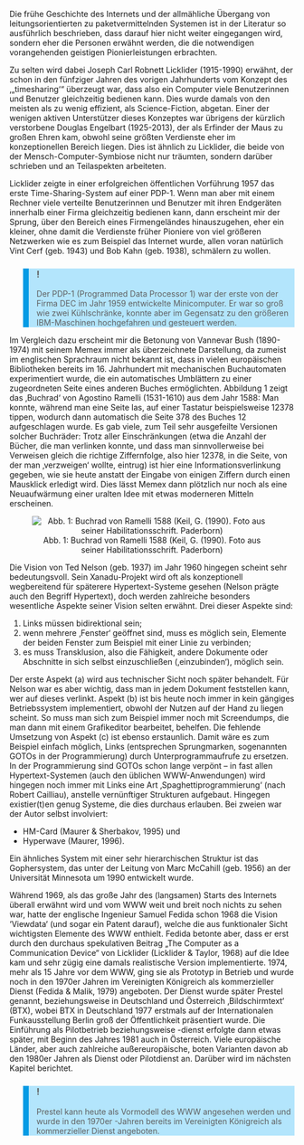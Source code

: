 <!-- filename: 01_Robnett_Licklider_Ted_Nelson_und_Sam_Fedida.md -->
<!-- title: Robnett Licklider, Ted Nelson und Sam Fedida -->

Die frühe Geschichte des Internets und der allmähliche Übergang von leitungsorientierten zu paketvermittelnden Systemen ist in der Literatur so ausführlich beschrieben, dass darauf hier nicht weiter eingegangen wird, sondern eher die Personen erwähnt werden, die die notwendigen vorangehenden geistigen Pionierleistungen erbrachten.

Zu selten wird dabei Joseph Carl Robnett Licklider (1915-1990) erwähnt, der schon in den fünfziger Jahren des vorigen Jahrhunderts vom Konzept des ‚„timesharing‘“ überzeugt war, dass also ein Computer viele Benutzerinnen und Benutzer gleichzeitig bedienen kann. Dies wurde damals von den meisten als zu wenig effizient, als Science-Fiction, abgetan. Einer der wenigen aktiven Unterstützer dieses Konzeptes war übrigens der kürzlich verstorbene Douglas Engelbart (1925-2013), der als Erfinder der Maus zu großen Ehren kam, obwohl seine größten Verdienste eher im konzeptionellen Bereich liegen. Dies ist ähnlich zu Licklider, die beide von der Mensch-Computer-Symbiose nicht nur träumten, sondern darüber schrieben und an Teilaspekten arbeiteten.

Licklider zeigte in einer erfolgreichen öffentlichen Vorführung 1957 das erste Time-Sharing-System auf einer PDP-1. Wenn man aber mit einem Rechner viele verteilte Benutzerinnen und Benutzer mit ihren Endgeräten innerhalb einer Firma gleichzeitig bedienen kann, dann erscheint mir der Sprung, über den Bereich eines Firmengeländes hinauszugehen, eher ein kleiner, ohne damit die Verdienste früher Pioniere von viel größeren Netzwerken wie es zum Beispiel das Internet wurde, allen voran natürlich Vint Cerf (geb. 1943) und Bob Kahn (geb. 1938), schmälern zu wollen.

<blockquote style="background: #B3E5FC; border-left: 10px solid #039BE5">

### !

Der PDP-1 (Programmed Data Processor 1) war der erste von der Firma DEC im Jahr 1959 entwickelte Minicomputer. Er war so groß wie zwei Kühlschränke, konnte aber im Gegensatz zu den größeren IBM-Maschinen hochgefahren und gesteuert werden.

</blockquote>

Im Vergleich dazu erscheint mir die Betonung von Vannevar Bush (1890-1974) mit seinem Memex immer als überzeichnete Darstellung, da zumeist im englischen Sprachraum nicht bekannt ist, dass in vielen europäischen Bibliotheken bereits im 16. Jahrhundert mit mechanischen Buchautomaten experimentiert wurde, die ein automatisches Umblättern zu einer zugeordneten Seite eines anderen Buches ermöglichten. Abbildung 1 zeigt das ‚Buchrad‘ von Agostino Ramelli (1531-1610) aus dem Jahr 1588: Man konnte, während man eine Seite las, auf einer Tastatur beispielsweise 12378 tippen, wodurch dann automatisch die Seite 378 des Buches 12 aufgeschlagen wurde. Es gab viele, zum Teil sehr ausgefeilte Versionen solcher Buchräder: Trotz aller Einschränkungen (etwa die Anzahl der Bücher, die man verlinken konnte, und dass man sinnvollerweise bei Verweisen gleich die richtige Ziffernfolge, also hier 12378, in die Seite, von der man ‚verzweigen‘ wollte, eintrug) ist hier eine Informationsverlinkung gegeben, wie sie heute anstatt der Eingabe von einigen Ziffern durch einen Mausklick erledigt wird. Dies lässt Memex dann plötzlich nur noch als eine Neuaufwärmung einer uralten Idee mit etwas moderneren Mitteln erscheinen.

<center><figure>
  <img src="https://raw.githubusercontent.com/ed-tech-at/L3T/refs/heads/main/04_Die_Geschichte_des_WWW/img/01_Buchrad_von_Ramelli_1588_Keil_G_1990_Foto_aus_seiner_Habilitationsschrift_Paderb.png" alt="Abb. 1: Buchrad von Ramelli 1588 (Keil, G. (1990). Foto aus seiner Habilitationsschrift. Paderborn)">
  <figcaption>Abb. 1: Buchrad von Ramelli 1588 (Keil, G. (1990). Foto aus seiner Habilitationsschrift. Paderborn)</figcaption>
</figure></center>


Die Vision von Ted Nelson (geb. 1937) im Jahr 1960 hingegen scheint sehr bedeutungsvoll. Sein Xanadu-Projekt wird oft als konzeptionell wegbereitend für späterere Hypertext-Systeme gesehen (Nelson prägte auch den Begriff Hypertext), doch werden zahlreiche besonders wesentliche Aspekte seiner Vision selten erwähnt. Drei dieser Aspekte sind:

1. Links müssen bidirektional sein;
2. wenn mehrere ‚Fenster‘ geöffnet sind, muss es möglich sein, Elemente der beiden Fenster zum Beispiel mit einer Linie zu verbinden;
3. es muss Transklusion, also die Fähigkeit, andere Dokumente oder Abschnitte in sich selbst einzuschließen (‚einzubinden‘), möglich sein.

Der erste Aspekt (a) wird aus technischer Sicht noch später behandelt. Für Nelson war es aber wichtig, dass man in jedem Dokument feststellen kann, wer auf dieses verlinkt. Aspekt (b) ist bis heute noch immer in kein gängiges Betriebssystem implementiert, obwohl der Nutzen auf der Hand zu liegen scheint. So muss man sich zum Beispiel immer noch mit Screendumps, die man dann mit einem Grafikeditor bearbeitet, behelfen. Die fehlende Umsetzung von Aspekt (c) ist ebenso erstaunlich. Damit wäre es zum Beispiel einfach möglich, Links (entsprechen Sprungmarken, sogenannten GOTOs in der Programmierung) durch Unterprogrammaufrufe zu ersetzen. In der Programmierung sind GOTOs schon lange verpönt – in fast allen Hypertext-Systemen (auch den üblichen WWW-Anwendungen) wird hingegen noch immer mit Links eine Art ‚Spaghettiprogrammierung‘ (nach Robert Cailliau), anstelle vernünftiger Strukturen aufgebaut. Hingegen existier(t)en genug Systeme, die dies durchaus erlauben. Bei zweien war der Autor selbst involviert:

- HM-Card (Maurer & Sherbakov, 1995) und
- Hyperwave (Maurer, 1996).

Ein ähnliches System mit einer sehr hierarchischen Struktur ist das Gophersystem, das unter der Leitung von Marc McCahill (geb. 1956) an der Universität Minnesota um 1990 entwickelt wurde.

Während 1969, als das große Jahr des (langsamen) Starts des Internets überall erwähnt wird und vom WWW weit und breit noch nichts zu sehen war, hatte der englische Ingenieur Samuel Fedida schon 1968 die Vision ‘Viewdata‘ (und sogar ein Patent darauf), welche die aus funktionaler Sicht wichtigsten Elemente des WWW enthielt. Fedida betonte aber, dass er erst durch den durchaus spekulativen Beitrag „The Computer as a Communication Device“ von Licklider (Licklider & Taylor, 1968) auf die Idee kam und sehr zügig eine damals realistische Version implementierte. 1974, mehr als 15 Jahre vor dem WWW, ging sie als Prototyp in Betrieb und wurde noch in den 1970er Jahren im Vereinigten Königreich als kommerzieller Dienst (Fedida & Malik, 1979) angeboten. Der Dienst wurde später Prestel genannt, beziehungsweise in Deutschland und Österreich ‚Bildschirmtext‘ (BTX), wobei BTX in Deutschland 1977 erstmals auf der Internationalen Funkausstellung Berlin groß der Öffentlichkeit präsentiert wurde. Die Einführung als Pilotbetrieb beziehungsweise -dienst erfolgte dann etwas später, mit Beginn des Jahres 1981 auch in Österreich. Viele europäische Länder, aber auch zahlreiche außereuropäische, boten Varianten davon ab den 1980er Jahren als Dienst oder Pilotdienst an. Darüber wird im nächsten Kapitel berichtet.

<blockquote style="background: #B3E5FC; border-left: 10px solid #039BE5">

### !

Prestel kann heute als Vormodell des WWW angesehen werden und wurde in den 1970er -Jahren bereits im Vereinigten Königreich als kommerzieller Dienst angeboten.

</blockquote>
